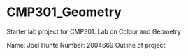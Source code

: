 # CMP301_Geometry
Starter lab project for CMP301. Lab on Colour and Geometry

Name: 	Joel Hunte
Number: 2004669
Outline of project: 
